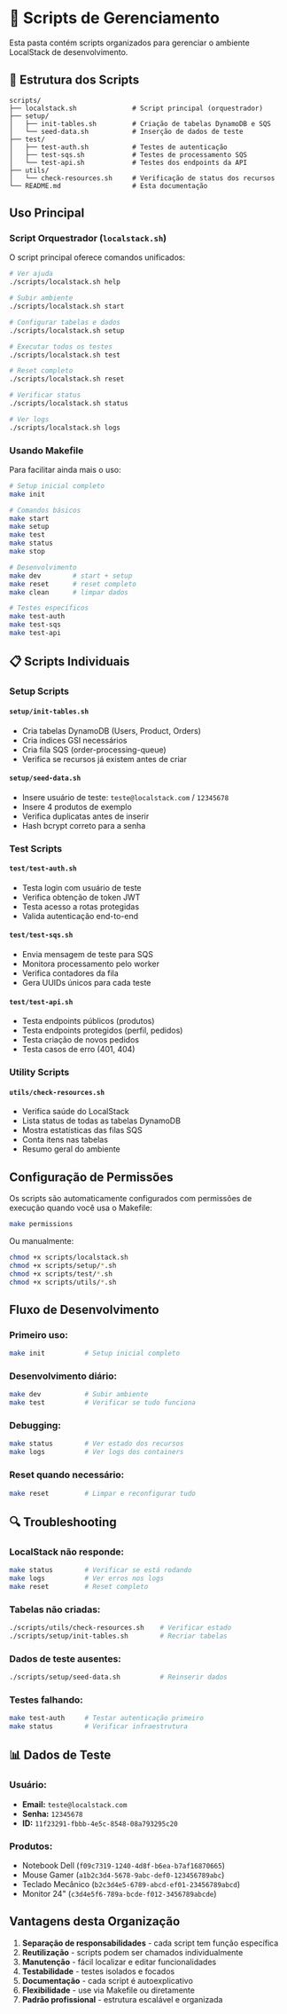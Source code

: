 # 📁 Scripts de Gerenciamento

Esta pasta contém scripts organizados para gerenciar o ambiente LocalStack de desenvolvimento.

## 📂 Estrutura dos Scripts

```
scripts/
├── localstack.sh              # Script principal (orquestrador)
├── setup/
│   ├── init-tables.sh         # Criação de tabelas DynamoDB e SQS
│   └── seed-data.sh           # Inserção de dados de teste
├── test/
│   ├── test-auth.sh           # Testes de autenticação
│   ├── test-sqs.sh            # Testes de processamento SQS
│   └── test-api.sh            # Testes dos endpoints da API
├── utils/
│   └── check-resources.sh     # Verificação de status dos recursos
└── README.md                  # Esta documentação
```

## Uso Principal

### Script Orquestrador (`localstack.sh`)

O script principal oferece comandos unificados:

```bash
# Ver ajuda
./scripts/localstack.sh help

# Subir ambiente
./scripts/localstack.sh start

# Configurar tabelas e dados
./scripts/localstack.sh setup

# Executar todos os testes
./scripts/localstack.sh test

# Reset completo
./scripts/localstack.sh reset

# Verificar status
./scripts/localstack.sh status

# Ver logs
./scripts/localstack.sh logs
```

### Usando Makefile

Para facilitar ainda mais o uso:

```bash
# Setup inicial completo
make init

# Comandos básicos
make start
make setup
make test
make status
make stop

# Desenvolvimento
make dev        # start + setup
make reset      # reset completo
make clean      # limpar dados

# Testes específicos
make test-auth
make test-sqs
make test-api
```

## 📋 Scripts Individuais

### Setup Scripts

#### `setup/init-tables.sh`
- Cria tabelas DynamoDB (Users, Product, Orders)
- Cria índices GSI necessários
- Cria fila SQS (order-processing-queue)
- Verifica se recursos já existem antes de criar

#### `setup/seed-data.sh`
- Insere usuário de teste: `teste@localstack.com` / `12345678`
- Insere 4 produtos de exemplo
- Verifica duplicatas antes de inserir
- Hash bcrypt correto para a senha

### Test Scripts

#### `test/test-auth.sh`
- Testa login com usuário de teste
- Verifica obtenção de token JWT
- Testa acesso a rotas protegidas
- Valida autenticação end-to-end

#### `test/test-sqs.sh`
- Envia mensagem de teste para SQS
- Monitora processamento pelo worker
- Verifica contadores da fila
- Gera UUIDs únicos para cada teste

#### `test/test-api.sh`
- Testa endpoints públicos (produtos)
- Testa endpoints protegidos (perfil, pedidos)
- Testa criação de novos pedidos
- Testa casos de erro (401, 404)

### Utility Scripts

#### `utils/check-resources.sh`
- Verifica saúde do LocalStack
- Lista status de todas as tabelas DynamoDB
- Mostra estatísticas das filas SQS
- Conta itens nas tabelas
- Resumo geral do ambiente

## Configuração de Permissões

Os scripts são automaticamente configurados com permissões de execução quando você usa o Makefile:

```bash
make permissions
```

Ou manualmente:

```bash
chmod +x scripts/localstack.sh
chmod +x scripts/setup/*.sh
chmod +x scripts/test/*.sh
chmod +x scripts/utils/*.sh
```

## Fluxo de Desenvolvimento

### Primeiro uso:
```bash
make init          # Setup inicial completo
```

### Desenvolvimento diário:
```bash
make dev           # Subir ambiente
make test          # Verificar se tudo funciona
```

### Debugging:
```bash
make status        # Ver estado dos recursos
make logs          # Ver logs dos containers
```

### Reset quando necessário:
```bash
make reset         # Limpar e reconfigurar tudo
```

## 🔍 Troubleshooting

### LocalStack não responde:
```bash
make status        # Verificar se está rodando
make logs          # Ver erros nos logs
make reset         # Reset completo
```

### Tabelas não criadas:
```bash
./scripts/utils/check-resources.sh    # Verificar estado
./scripts/setup/init-tables.sh        # Recriar tabelas
```

### Dados de teste ausentes:
```bash
./scripts/setup/seed-data.sh          # Reinserir dados
```

### Testes falhando:
```bash
make test-auth     # Testar autenticação primeiro
make status        # Verificar infraestrutura
```

## 📊 Dados de Teste

### Usuário:
- **Email:** `teste@localstack.com`
- **Senha:** `12345678`
- **ID:** `11f23291-fbbb-4e5c-8548-08a793295c20`

### Produtos:
- Notebook Dell (`f09c7319-1240-4d8f-b6ea-b7af16870665`)
- Mouse Gamer (`a1b2c3d4-5678-9abc-def0-123456789abc`)
- Teclado Mecânico (`b2c3d4e5-6789-abcd-ef01-23456789abcd`)
- Monitor 24" (`c3d4e5f6-789a-bcde-f012-3456789abcde`)

## Vantagens desta Organização

1. **Separação de responsabilidades** - cada script tem função específica
2. **Reutilização** - scripts podem ser chamados individualmente
3. **Manutenção** - fácil localizar e editar funcionalidades
4. **Testabilidade** - testes isolados e focados
5. **Documentação** - cada script é autoexplicativo
6. **Flexibilidade** - use via Makefile ou diretamente
7. **Padrão profissional** - estrutura escalável e organizada 